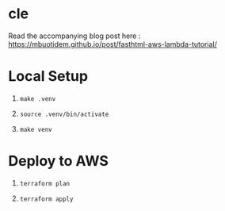 # cle
Read the accompanying blog post here : https://mbuotidem.github.io/post/fasthtml-aws-lambda-tutorial/

# Local Setup

1. `make .venv`

1. `source .venv/bin/activate` 

1. `make venv`

# Deploy to AWS

1. `terraform plan`

1. `terraform apply`
